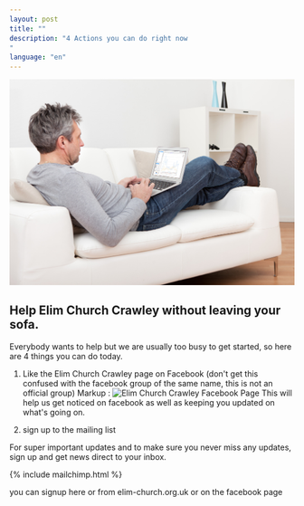 ```yaml
---
layout: post
title: ""
description: "4 Actions you can do right now
"
language: "en"
---
```


![Cover](/assets/img/posts/Man-on-a-sofa-using-analytics.jpeg)
## Help Elim Church Crawley without leaving your sofa.
Everybody wants to help but we are usually too busy to get started, so here are 4 things you can do today.
<!-- more -->

1. Like the Elim Church Crawley page on Facebook
(don't get this confused with the facebook group of the same name, this is not an official group)
Markup : ![Elim Church Crawley Facebook Page](http://www.brightlightpictures.com/assets/images/portfolio/thethaw_header.jpg "Elim Church Crawley Facebook Page")
This will help us get noticed on facebook as well as keeping you updated on what's going on.

2. sign up to the mailing list

For super important updates and to make sure you never miss any updates, sign up and get news direct to your inbox.

{% include mailchimp.html %}

you can signup here or from elim-church.org.uk or on the facebook page


